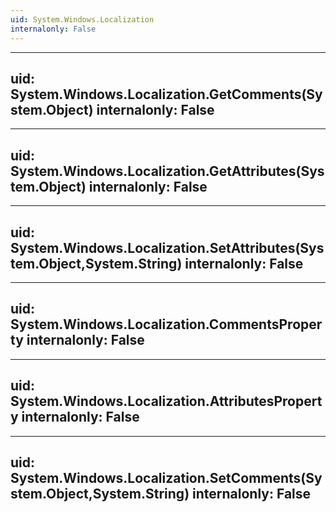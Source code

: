 ```yaml
---
uid: System.Windows.Localization
internalonly: False
---
```


---
uid: System.Windows.Localization.GetComments(System.Object)
internalonly: False
---

---
uid: System.Windows.Localization.GetAttributes(System.Object)
internalonly: False
---

---
uid: System.Windows.Localization.SetAttributes(System.Object,System.String)
internalonly: False
---

---
uid: System.Windows.Localization.CommentsProperty
internalonly: False
---

---
uid: System.Windows.Localization.AttributesProperty
internalonly: False
---

---
uid: System.Windows.Localization.SetComments(System.Object,System.String)
internalonly: False
---
